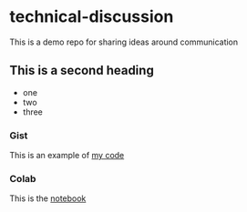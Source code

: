 # technical-discussion
This is a demo repo for sharing ideas around communication


## This is a second heading
* one
* two
* three

### Gist
This is an example of [my code](https://gist.github.com/suxingze/cf9fc3f430e0ac72cd12ee42df78c7fd)

### Colab 
This is the [notebook](https://github.com/suxingze/technical-discussion/blob/main/technical_docs.ipynb)
